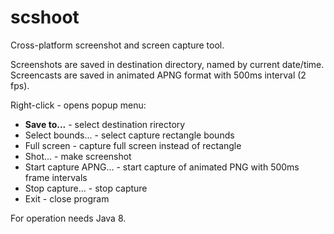 scshoot
=======

Cross-platform screenshot and screen capture tool.  

Screenshots are saved in destination directory, named by current date/time.  
Screencasts are saved in animated APNG format with 500ms interval (2 fps).  

Right-click - opens popup menu:

*  __Save to...__ - select destination rirectory
*  Select bounds... - select capture rectangle bounds
*  Full screen - capture full screen instead of rectangle
*  Shot... - make screenshot
*  Start capture APNG... - start capture of animated PNG with 500ms frame intervals
*  Stop capture... - stop capture
*  Exit - close program

For operation needs Java 8.
